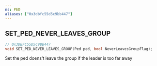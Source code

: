 ```yaml
---
ns: PED
aliases: ["0x3dbfc55d5c9bb447"]
---
```

## SET_PED_NEVER_LEAVES_GROUP

```c
// 0x3DBFC55D5C9BB447
void SET_PED_NEVER_LEAVES_GROUP(Ped ped, bool NeverLeavesGroupFlag);
```

Set the ped doens't leave the group if the leader is too far away

